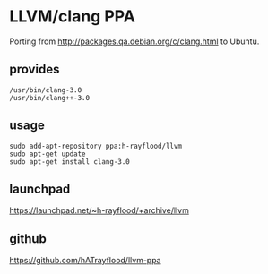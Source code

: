 LLVM/clang PPA
==============

Porting from http://packages.qa.debian.org/c/clang.html to Ubuntu.

provides
--------
    /usr/bin/clang-3.0
    /usr/bin/clang++-3.0

usage
-----
    sudo add-apt-repository ppa:h-rayflood/llvm
    sudo apt-get update
    sudo apt-get install clang-3.0

launchpad
---------
https://launchpad.net/~h-rayflood/+archive/llvm

github
------
https://github.com/hATrayflood/llvm-ppa
